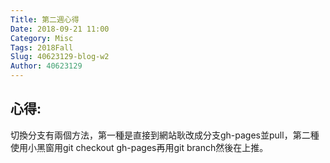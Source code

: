 ```yaml
---
Title: 第二週心得
Date: 2018-09-21 11:00
Category: Misc
Tags: 2018Fall
Slug: 40623129-blog-w2
Author: 40623129
---
```




<!-- PELICAN_END_SUMMARY -->

心得:
--

切換分支有兩個方法，第一種是直接到網站耿改成分支gh-pages並pull，第二種使用小黑窗用git checkout gh-pages再用git branch然後在上推。
